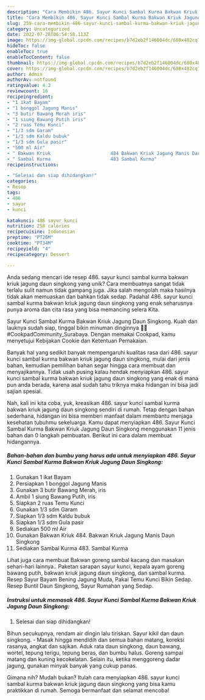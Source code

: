 ```yaml
---
description: "Cara Membikin 486. Sayur Kunci Sambal Kurma Bakwan Kriuk Jagung Daun Singkong yang Bisa Manjain Lidah"
title: "Cara Membikin 486. Sayur Kunci Sambal Kurma Bakwan Kriuk Jagung Daun Singkong yang Bisa Manjain Lidah"
slug: 259-cara-membikin-486-sayur-kunci-sambal-kurma-bakwan-kriuk-jagung-daun-singkong-yang-bisa-manjain-lidah
category: Uncategorized
date: 2022-07-28T06:54:58.113Z
image: https://img-global.cpcdn.com/recipes/b7d2eb2f146004dc/680x482cq70/486-sayur-kunci-sambal-kurma-bakwan-kriuk-jagung-daun-singkong-foto-resep-utama.jpg
hideToc: false
enableToc: true
enableTocContent: false
thumbnail: https://img-global.cpcdn.com/recipes/b7d2eb2f146004dc/680x482cq70/486-sayur-kunci-sambal-kurma-bakwan-kriuk-jagung-daun-singkong-foto-resep-utama.jpg
cover: https://img-global.cpcdn.com/recipes/b7d2eb2f146004dc/680x482cq70/486-sayur-kunci-sambal-kurma-bakwan-kriuk-jagung-daun-singkong-foto-resep-utama.jpg
author: Admin
authorAv: notfound
ratingvalue: 4.3
reviewcount: 16
recipeingredient:
- "1 ikat Bayam"
- "1 bonggol Jagung Manis"
- "3 butir Bawang Merah iris"
- "1 siung Bawang Putih iris"
- "2 ruas Temu Kunci"
- "1/3 sdm Garam"
- "1/3 sdm Kaldu bubuk"
- "1/3 sdm Gula pasir"
- "500 ml Air"
- " Bakwan Kriuk                      484 Bakwan Kriuk Jagung Manis Daun Singkong"
- " Sambal Kurma                      483 Sambal Kurma"
recipeinstructions:

- "Selesai dan siap dihidangkan!"
categories:
- Resep
tags:
- 486
- sayur
- kunci

katakunci: 486 sayur kunci 
nutrition: 258 calories
recipecuisine: Indonesian
preptime: "PT26M"
cooktime: "PT34M"
recipeyield: "4"
recipecategory: Dessert

---
```





Anda sedang mencari ide resep 486. sayur kunci sambal kurma bakwan kriuk jagung daun singkong yang unik? Cara membuatnya sangat tidak terlalu sulit namun tidak gampang juga. Jika salah mengolah maka hasilnya tidak akan memuaskan dan bahkan tidak sedap. Padahal 486. sayur kunci sambal kurma bakwan kriuk jagung daun singkong yang enak seharusnya punya aroma dan cita rasa yang bisa memancing selera Kita.





Sayur Kunci Sambal Kurma Bakwan Kriuk Jagung Daun Singkong. Kuah dan lauknya sudah siap, tinggal bikin minuman dinginnya 🥤🧊 #CookpadCommunity_Surabaya. Dengan memakai Cookpad, kamu menyetujui Kebijakan Cookie dan Ketentuan Pemakaian.

Banyak hal yang sedikit banyak mempengaruhi kualitas rasa dari 486. sayur kunci sambal kurma bakwan kriuk jagung daun singkong, mulai dari jenis bahan, kemudian pemilihan bahan segar hingga cara membuat dan menyajikannya. Tidak usah pusing kalau hendak menyiapkan 486. sayur kunci sambal kurma bakwan kriuk jagung daun singkong yang enak di mana pun anda berada, karena asal sudah tahu triknya maka hidangan ini bisa jadi sajian spesial.






Nah, kali ini kita coba, yuk, kreasikan 486. sayur kunci sambal kurma bakwan kriuk jagung daun singkong sendiri di rumah. Tetap dengan bahan sederhana, hidangan ini bisa memberi manfaat dalam membantu menjaga kesehatan tubuhmu sekeluarga. Kamu dapat menyiapkan 486. Sayur Kunci Sambal Kurma Bakwan Kriuk Jagung Daun Singkong menggunakan 11 jenis bahan dan 0 langkah pembuatan. Berikut ini cara dalam membuat hidangannya.

<!--inarticleads1-->

##### Bahan-bahan dan bumbu yang harus ada untuk menyiapkan 486. Sayur Kunci Sambal Kurma Bakwan Kriuk Jagung Daun Singkong:

1. Gunakan 1 ikat Bayam
1. Persiapkan 1 bonggol Jagung Manis
1. Gunakan 3 butir Bawang Merah, iris
1. Ambil 1 siung Bawang Putih, iris
1. Siapkan 2 ruas Temu Kunci
1. Gunakan 1/3 sdm Garam
1. Siapkan 1/3 sdm Kaldu bubuk
1. Siapkan 1/3 sdm Gula pasir
1. Sediakan 500 ml Air
1. Gunakan  Bakwan Kriuk                      484. Bakwan Kriuk Jagung Manis Daun Singkong
1. Sediakan  Sambal Kurma                      483. Sambal Kurma


Lihat juga cara membuat Bakwan goreng sambal kacang dan masakan sehari-hari lainnya.. Paketan sarapan sayur kunci, kepala ayam goreng bawang putih, bakwan kriuk jagung daun singkong, dan sambal kurma. Resep Sayur Bayam Bening Jagung Muda, Pakai Temu Kunci Bikin Sedap. Resep Buntil Daun Singkong, Sayur Rumahan yang Sedap. 

<!--inarticleads2-->

##### Instruksi untuk memasak 486. Sayur Kunci Sambal Kurma Bakwan Kriuk Jagung Daun Singkong:


1. Selesai dan siap dihidangkan!

Bihun secukupnya, rendam air dingin lalu tiriskan. Sayur kikil dan daun singkong. - Masak hingga mendidih dan semua bahan matang, koreksi rasanya, angkat dan sajikan. Aduk rata daun singkong, daun bawang, wortel, tepung terigu, tepung beras, dan bumbu halus. Goreng sampai matang dan kuning kecokelatan. Selain itu, ketika menggoreng dadar jagung, gunakan minyak banyak yang cukup panas. 

Gimana nih? Mudah bukan? Itulah cara menyiapkan 486. sayur kunci sambal kurma bakwan kriuk jagung daun singkong yang bisa kamu praktikkan di rumah. Semoga bermanfaat dan selamat mencoba!
